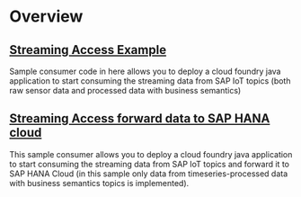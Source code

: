 # Overview

## [Streaming Access Example](base-sample)
Sample consumer code in here allows you to deploy a cloud foundry java application to start consuming the streaming data from
SAP IoT topics (both raw sensor data and processed data with business semantics)

## [Streaming Access forward data to SAP HANA cloud](kafka2hana-sample)
This sample consumer allows you to deploy a cloud foundry java application to start consuming the streaming data from
SAP IoT topics and forward it to SAP HANA Cloud (in this sample only data from timeseries-processed data with business semantics topics is implemented).
